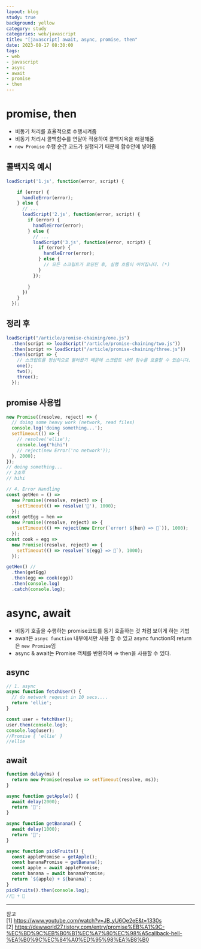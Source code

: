 ```yaml
---
layout: blog
study: true
background: yellow
category: study
categories: web/javascript
title: "[javascript] await, async, promise, then"
date: 2023-08-17 08:30:00
tags:
- web
- javascript
- async
- await
- promise
- then
---
```



# promise, then
- 비동기 처리를 효율적으로 수행시켜줌
- 비동기 처리시 콜백함수를 연달아 적용하여 콜백지옥을 해결해줌
- `new Promise` 수행 순간 코드가 실행되기 때문에 함수안에 넣어줌

## 콜백지옥 예시

```js
loadScript('1.js', function(error, script) {

    if (error) {
      handleError(error);
    } else {
      // ...
      loadScript('2.js', function(error, script) {
        if (error) {
          handleError(error);
        } else {
          // ...
          loadScript('3.js', function(error, script) {
            if (error) {
              handleError(error);
            } else {
              // 모든 스크립트가 로딩된 후, 실행 흐름이 이어집니다. (*)
            }
          });
  
        }
      })
    }
  });
```

## 정리 후

```js
loadScript("/article/promise-chaining/one.js")
  .then(script => loadScript("/article/promise-chaining/two.js"))
  .then(script => loadScript("/article/promise-chaining/three.js"))
  .then(script => {
    // 스크립트를 정상적으로 불러왔기 때문에 스크립트 내의 함수를 호출할 수 있습니다.
    one();
    two();
    three();
  });
```

## promise 사용법

```js
new Promise((resolve, reject) => {
  // doing some heavy work (network, read files)
  console.log('doing something...');
  setTimeout(() => {
    // resolve('ellie');
    console.log("hihi")
    // reject(new Error('no network'));
  }, 2000);
});
// doing something...
// 2초후
// hihi
```

```js
// 4. Error Handling
const getHen = () =>
  new Promise((resolve, reject) => {
    setTimeout(() => resolve('🐓'), 1000);
  });
const getEgg = hen =>
  new Promise((resolve, reject) => {
    setTimeout(() => reject(new Error(`error! ${hen} => 🥚`)), 1000);
  });
const cook = egg =>
  new Promise((resolve, reject) => {
    setTimeout(() => resolve(`${egg} => 🍳`), 1000);
  });

getHen() //
  .then(getEgg)
  .then(egg => cook(egg))
  .then(console.log)
  .catch(console.log);
```


# async, await
- 비동기 호출을 수행하는 promise코드를 동기 호출하는 것 처럼 보이게 하는 기법
- await은 `asnyc function` 내부에서만 사용 할 수 있고 async function의 return은 `new Promise`임
- async & await는 Promise 객체를 반환하며 ⇒ then을 사용할 수 있다.

## async

```js
// 1. async
async function fetchUser() {
  // do network reqeust in 10 secs....
  return 'ellie';
}

const user = fetchUser();
user.then(console.log);
console.log(user);
//Promise { 'ellie' }
//ellie
```

## await

```js
function delay(ms) {
  return new Promise(resolve => setTimeout(resolve, ms));
}

async function getApple() {
  await delay(2000);
  return '🍎';
}

async function getBanana() {
  await delay(1000);
  return '🍌';
}

async function pickFruits() {
  const applePromise = getApple();
  const bananaPromise = getBanana();
  const apple = await applePromise;
  const banana = await bananaPromise;
  return `${apple} + ${banana}`;
}
pickFruits().then(console.log);
//🍎 + 🍌
```

---
참고  
[1] https://www.youtube.com/watch?v=JB_yU6Oe2eE&t=1330s  
[2] https://dewworld27.tistory.com/entry/promise%EB%A1%9C-%EC%BD%9C%EB%B0%B1%EC%A7%80%EC%98%A5callback-hell-%EA%B0%9C%EC%84%A0%ED%95%98%EA%B8%B0
